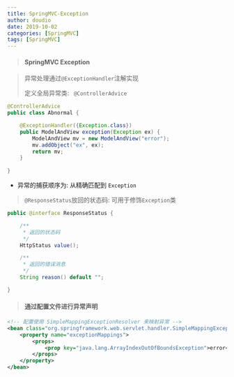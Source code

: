 ```yaml
---
title: SpringMVC-Exception
author: doudio
date: 2019-10-02
categories: [SpringMVC]
tags: [SpringMVC]
---
```


> #### SpringMVC Exception

> 异常处理通过`@ExceptionHandler`注解实现
>
> 定义全局异常类: ` @ControllerAdvice`

```java
@ControllerAdvice
public class Abnormal {

	@ExceptionHandler({Exception.class})
	public ModelAndView exception(Exception ex) {
		ModelAndView mv = new ModelAndView("error");
		mv.addObject("ex", ex);
		return mv;
	}
	
}
```

* 异常的捕获顺序为: 从精确匹配到 `Exception`

> `@ResponseStatus`放回的状态码: 可用于修饰`Exception`类

```java
public @interface ResponseStatus {

	/**
	 * 返回的状态码
	 */
	HttpStatus value();

	/**
	 * 返回的错误消息
	 */
	String reason() default "";

}
```

> #### 通过配置文件进行异常声明

```xml
<!-- 配置使用 SimpleMappingExceptionResolver 来映射异常 -->
<bean class="org.springframework.web.servlet.handler.SimpleMappingExceptionResolver">
    <property name="exceptionMappings">
        <props>
            <prop key="java.lang.ArrayIndexOutOfBoundsException">error</prop>
        </props>
    </property>
</bean>	
```

